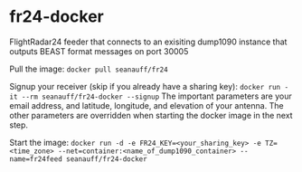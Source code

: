 # fr24-docker
FlightRadar24 feeder that connects to an exisiting dump1090 instance that outputs BEAST format messages on port 30005

Pull the image: ```docker pull seanauff/fr24```

Signup your receiver (skip if you already have a sharing key): ```docker run -it --rm seanauff/fr24-docker --signup```
The important parameters are your email address, and latitude, longitude, and elevation of your antenna. The other parameters are overridden when starting the docker image in the next step.

Start the image: ```docker run -d -e FR24_KEY=<your_sharing_key> -e TZ=<time_zone> --net=container:<name_of_dump1090_container> --name=fr24feed seanauff/fr24-docker```
